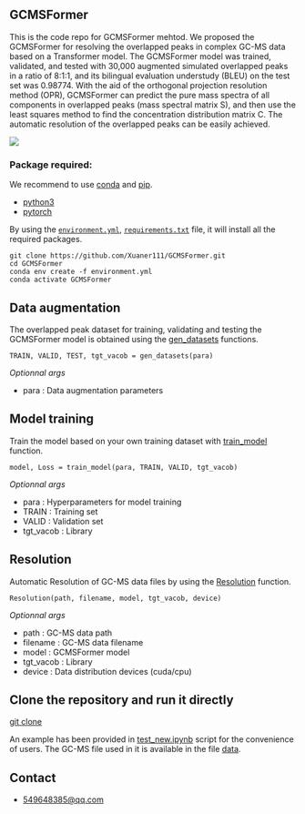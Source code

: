 ## GCMSFormer

This is the code repo for GCMSFormer mehtod. We proposed the GCMSFormer for resolving the overlapped peaks in complex 
GC-MS data based on a Transformer model. The GCMSFormer model was trained, validated, and tested with 30,000 augmented 
simulated overlapped peaks in a ratio of 8:1:1, and its bilingual evaluation understudy (BLEU) on the test set was 0.98774. 
With the aid of the orthogonal projection resolution method (OPR), GCMSFormer can predict the pure mass spectra of all 
components in overlapped peaks (mass spectral matrix S), and then use the least squares method to find the concentration 
distribution matrix C. The automatic resolution of the overlapped peaks can be easily achieved.

![](https://github.com/Xuaner111/GCMSFormer/blob/master/workflow.png)


### Package required:
We recommend to use [conda](https://conda.io/docs/user-guide/install/download.html) and [pip](https://pypi.org/project/pip/).
- [python3](https://www.python.org/)
- [pytorch](https://pytorch.org/) 

By using the [`environment.yml`](https://github.com/Xuaner111/GCMSFormer/blob/master/environment.yml), [`requirements.txt`](https://github.com/Xuaner111/GCMSFormer/blob/master/requirements.txt) file, it will install all the required packages.

    git clone https://github.com/Xuaner111/GCMSFormer.git
    cd GCMSFormer
    conda env create -f environment.yml
    conda activate GCMSFormer
    
## Data augmentation

The overlapped peak dataset for training, validating and testing the GCMSFormer model is obtained using the [gen_datasets](https://github.com/Xuaner111/GCMSFormer/blob/master/GCMSFormer/da.py#L248) functions.

    TRAIN, VALID, TEST, tgt_vacob = gen_datasets(para)

*Optionnal args*
- para : Data augmentation parameters 

## Model training
Train the model based on your own training dataset with [train_model](https://github.com/Xuaner111/GCMSFormer/blob/master/GCMSFormer/GCMSformer.py#L428) function.

    model, Loss = train_model(para, TRAIN, VALID, tgt_vacob)

*Optionnal args*
- para : Hyperparameters for model training
- TRAIN : Training set
- VALID : Validation set
- tgt_vacob : Library

## Resolution

Automatic Resolution of GC-MS data files by using the [Resolution](https://github.com/Xuaner111/GCMSFormer/blob/master/GCMSFormer/Resolution.py#L49) function.

    Resolution(path, filename, model, tgt_vacob, device)
    
*Optionnal args*
- path : GC-MS data path
- filename : GC-MS data filename
- model : GCMSFormer model
- tgt_vacob : Library
- device : Data distribution devices (cuda/cpu)

## Clone the repository and run it directly
[git clone](https://github.com/Xuaner111/GCMSFormer)

An example has been provided in [test_new.ipynb](https://github.com/Xuaner111/GCMSFormer/blob/master/test_new.ipynb) 
script for the convenience of users. The GC-MS file used in it is available in the file [data](https://github.com/Xuaner111/GCMSFormer/tree/master/data).

## Contact
- 549648385@qq.com
